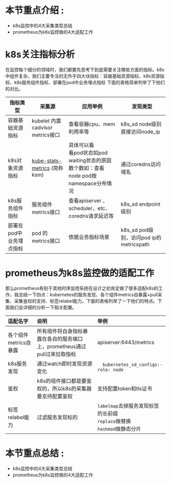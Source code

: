 # 本节重点介绍 :
- k8s监控中的4大采集类型总结
- prometheus为k8s监控做的4大适配工作
    
# k8s关注指标分析
在监控每个细分的领域时，我们都要先思考下到底需要关注哪些方面的指标。k8s中组件复杂，我们主要专注的无外乎四大块指标：容器基础资源指标、k8s资源指标、k8s服务组件指标、部署在pod中业务埋点指标
下面的表格简单列举了下他们的对比。



指标类型 | 采集源 | 应用举例  |发现类型| 
|  ----  | ----  | ---- | ---- | 
容器基础资源指标 | kubelet 内置cadvisor metrics接口 | 查看容器cpu、mem利用率等 |k8s_sd node级别直接访问node_ip| 
k8s对象资源指标 | [kube-stats-metrics](https://github.com/kubernetes/kube-state-metrics) (简称ksm) | 具体可以看<br> 看pod状态如pod waiting状态的原因 <br> 数个数如：查看node pod按namespace分布情况 |通过coredns访问域名| 
k8s服务组件指标| 服务组件 metrics接口 | 查看apiserver 、scheduler、etc、coredns请求延迟等 | k8s_sd endpoint级别 | 
部署在pod中业务埋点指标| pod 的metrics接口 |  依据业务指标场景 | k8s_sd pod级别，访问pod ip的metricspath |


# prometheus为k8s监控做的适配工作
那么prometheus有别于其他时序监控系统在设计之初肯定做了很多适配k8s的工作，我总结一下四点：kubernetes的服务发现、各个组件metrics自暴露+pull采集、采集鉴权的支持、标签relabel能力。下面的表格列举了一下他们的特点。下面我们会详细的分析一下相关配置。

|适配名字|说明|举例|
|:----|:----|:----|
| 各个组件metrics自暴露  | 所有组件将自身指标暴露在各自的服务端口上，prometheus通过pull过来拉取指标 | apiserver:6443/metrics | 
| k8s服务发现  | 通过watch即时发现资源变化  | `  kubernetes_sd_configs:- role: node` | 
| 鉴权  | k8s的组件接口都是要鉴权的，所以k8s的采集器要支持配置鉴权 | 支持配置token和tls证书 | 
| 标签relabel能力  | 过滤服务发现标的  | `labelmap`去掉服务发现标签的长前缀<br> `replace`做替换 <br> `hashmod`做静态分片 |



# 本节重点总结 :
- k8s监控中的4大采集类型总结
- prometheus为k8s监控做的4大适配工作